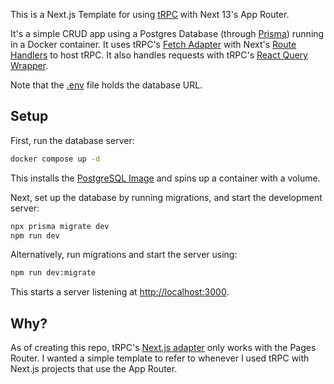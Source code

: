 This is a Next.js Template for using [tRPC](https://trpc.io/) with Next 13's App Router.

It's a simple CRUD app using a Postgres Database (through [Prisma](https://www.prisma.io/)) running in a Docker container. It uses tRPC's [Fetch Adapter](https://trpc.io/docs/server/adapters/nextjs#route-handlers) with Next's [Route Handlers](https://nextjs.org/docs/app/building-your-application/routing/route-handlers) to host tRPC. It also handles requests with tRPC's [React Query Wrapper](https://trpc.io/docs/client/react).

Note that the [.env](/.env) file holds the database URL.

## Setup

First, run the database server:

```bash
docker compose up -d
```

This installs the [PostgreSQL Image](https://hub.docker.com/_/postgres) and spins up a container with a volume.

Next, set up the database by running migrations, and start the development server: 

```bash
npx prisma migrate dev
npm run dev
```

Alternatively, run migrations and start the server using:

```bash
npm run dev:migrate
```

This starts a server listening at [http://localhost:3000](http://localhost:3000).

## Why?

As of creating this repo, tRPC's [Next.js adapter](https://trpc.io/docs/server/adapters/nextjs) only works with the Pages Router. I wanted a simple template to refer to whenever I used tRPC with Next.js projects that use the App Router.